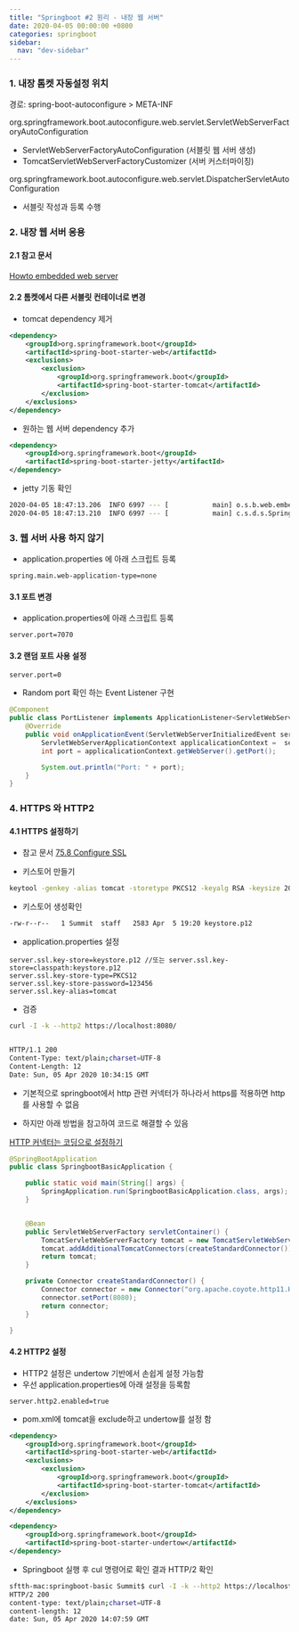 ```yaml
---
title: "Springboot #2 원리 - 내장 웹 서버"
date: 2020-04-05 00:00:00 +0800
categories: springboot
sidebar:
  nav: "dev-sidebar"
---
```


### 1. 내장 톰켓 자동설정 위치

경로: spring-boot-autoconfigure > META-INF <br>

org.springframework.boot.autoconfigure.web.servlet.ServletWebServerFactoryAutoConfiguration <br>
- ServletWebServerFactoryAutoConfiguration (서블릿 웹 서버 생성)
- TomcatServletWebServerFactoryCustomizer (서버 커스터마이징)

org.springframework.boot.autoconfigure.web.servlet.DispatcherServletAutoConfiguration <br>
- 서블릿 작성과 등록 수행

### 2. 내장 웹 서버 응용

#### 2.1 참고 문서 

[Howto embedded web server](https://docs.spring.io/spring-boot/docs/current/reference/html/howto-embedded-web-servers.html)

#### 2.2 톰켓에서 다른 서블릿 컨테이너로 변경

- tomcat dependency 제거

```xml 
<dependency>
    <groupId>org.springframework.boot</groupId>
    <artifactId>spring-boot-starter-web</artifactId>
    <exclusions>
        <exclusion>
            <groupId>org.springframework.boot</groupId>
            <artifactId>spring-boot-starter-tomcat</artifactId>
        </exclusion>
    </exclusions>
</dependency>
```

- 원하는 웹 서버 dependency 추가

```xml
<dependency>
    <groupId>org.springframework.boot</groupId>
    <artifactId>spring-boot-starter-jetty</artifactId>
</dependency>
```
- jetty 기동 확인 

```sh 
2020-04-05 18:47:13.206  INFO 6997 --- [           main] o.s.b.web.embedded.jetty.JettyWebServer  : Jetty started on port(s) 8080 (http/1.1) with context path '/'
2020-04-05 18:47:13.210  INFO 6997 --- [           main] c.s.d.s.SpringbootBasicApplication       : Started SpringbootBasicApplication in 2.578 seconds (JVM running for 3.717)
```


### 3. 웹 서버 사용 하지 않기

- application.properties 에 아래 스크립트 등록

```properties
spring.main.web-application-type=none
```
#### 3.1 포트 변경

- application.properties에 아래 스크립트 등록 

```properties
server.port=7070
```

#### 3.2 랜덤 포트 사용 설정

```properties
server.port=0
```

- Random port 확인 하는 Event Listener 구현

```java
@Component
public class PortListener implements ApplicationListener<ServletWebServerInitializedEvent> {
    @Override
    public void onApplicationEvent(ServletWebServerInitializedEvent servletWebServerInitializedEvent) {
        ServletWebServerApplicationContext applicalicationContext =  servletWebServerInitializedEvent.getApplicationContext();
        int port = applicalicationContext.getWebServer().getPort();

        System.out.println("Port: " + port);
    }
}
```

### 4. HTTPS 와 HTTP2

#### 4.1 HTTPS 설정하기

- 참고 문서 [75.8 Configure SSL](https://docs.spring.io/spring-boot/docs/2.0.2.RELEASE/reference/htmlsingle/#howto-configure-ssl)

- 키스토어 만들기

```bash
keytool -genkey -alias tomcat -storetype PKCS12 -keyalg RSA -keysize 2048 -keystore keystore.p12 -validity 4000
```

- 키스토어 생성확인

```sh 
-rw-r--r--   1 Summit  staff   2583 Apr  5 19:20 keystore.p12
```

- application.properties 설정

```properties
server.ssl.key-store=keystore.p12 //또는 server.ssl.key-store=classpath:keystore.p12
server.ssl.key-store-type=PKCS12
server.ssl.key-store-password=123456
server.ssl.key-alias=tomcat
```
- 검증

```sh 
curl -I -k --http2 https://localhost:8080/


HTTP/1.1 200 
Content-Type: text/plain;charset=UTF-8
Content-Length: 12
Date: Sun, 05 Apr 2020 10:34:15 GMT

```

- 기본적으로 springboot에서 http 관련 커넥터가 하나라서 https를 적용하면 http를 사용할 수 없음

- 하지만 아래 방법을 참고하여 코드로 해결할 수 있음

[HTTP 커넥터는 코딩으로 설정하기](https://github.com/spring-projects/spring-boot/tree/v2.0.3.RELEASE/spring-boot-samples/spring-boot-sample-tomcat-multi-connectors) <br>

```java
@SpringBootApplication
public class SpringbootBasicApplication {

    public static void main(String[] args) {
        SpringApplication.run(SpringbootBasicApplication.class, args);
    }


    @Bean
    public ServletWebServerFactory servletContainer() {
        TomcatServletWebServerFactory tomcat = new TomcatServletWebServerFactory();
        tomcat.addAdditionalTomcatConnectors(createStandardConnector());
        return tomcat;
    }

    private Connector createStandardConnector() {
        Connector connector = new Connector("org.apache.coyote.http11.Http11NioProtocol");
        connector.setPort(8080);
        return connector;
    }

}
```
#### 4.2 HTTP2 설정

- HTTP2 설정은 undertow 기반에서 손쉽게 설정 가능함
- 우선 application.properties에 아래 설정을 등록함 

```properties
server.http2.enabled=true
```

- pom.xml에 tomcat을 exclude하고 undertow를 설정 함

```xml
<dependency>
    <groupId>org.springframework.boot</groupId>
    <artifactId>spring-boot-starter-web</artifactId>
    <exclusions>
        <exclusion>
            <groupId>org.springframework.boot</groupId>
            <artifactId>spring-boot-starter-tomcat</artifactId>
        </exclusion>
    </exclusions>
</dependency>

<dependency>
    <groupId>org.springframework.boot</groupId>
    <artifactId>spring-boot-starter-undertow</artifactId>
</dependency>
```

- Springboot 실행 후 cul 명령어로 확인 결과 HTTP/2 확인

```sh 
sftth-mac:springboot-basic Summit$ curl -I -k --http2 https://localhost:8443/
HTTP/2 200 
content-type: text/plain;charset=UTF-8
content-length: 12
date: Sun, 05 Apr 2020 14:07:59 GMT
```